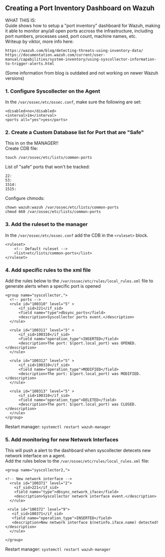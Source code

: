 ## Creating a Port Inventory Dashboard on Wazuh ##
WHAT THIS IS:  
Guide shows how to setup a "port inventory" dashboard for Wazuh, making it able to monitor any/all open ports accross the infrastructure, including port numbers, processes used, port count, machine names, etc.  
Writeup by viktor, more info here: <br>
```
https://wazuh.com/blog/detecting-threats-using-inventory-data/
https://documentation.wazuh.com/current/user-manual/capabilities/system-inventory/using-syscollector-information-to-trigger-alerts.html
```
(Some information from blog is outdated and not working on newer Wazuh versions) <br>

### 1. Configure Syscollecter on the Agent
In the ```/var/ossec/etc/ossec.conf```, make sure the following are set: <br>
```
<disabled>no</disabled>
<interval>1m</interval>
<ports all="yes">yes</ports>
```

### 2. Create a Custom Database list for Port that are "Safe" ###
This in on the MANAGER!! <br>
Create CDB file:<br>
```
touch /var/ossec/etc/lists/common-ports
```
List of "safe" ports that won't be tracked: <br>
```
22:
53:
1514:
1515:
```
Configure chmods: <br>
```
chown wazuh:wazuh /var/ossec/etc/lists/common-ports
chmod 660 /var/ossec/etc/lists/common-ports
```

### 3. Add the ruleset to the manager ###
In the ```/var/ossec/etc/ossec.conf``` add the CDB in the ```<ruleset>``` block. <br>
```
<ruleset>
    <!-- Default ruleset -->
    <list>etc/lists/common-ports</list>
</ruleset>
```

### 4. Add specific rules to the xml file ###
Add the rules below to the ```/var/ossec/etc/rules/local_rules.xml``` file to generate alerts when a specific port is opened<br>
```
<group name="syscollector,">
  <!-- ports -->
  <rule id="100310" level="5" >
      <if_sid>221</if_sid>
      <field name="type">dbsync_ports</field>
      <description>Syscollector ports event.</description>
  </rule>

  <rule id="100311" level="5" >
      <if_sid>100310</if_sid>
      <field name="operation_type">INSERTED</field>
      <description>The port: $(port.local_port) was OPENED. </description>
  </rule>

  <rule id="100312" level="5" >
      <if_sid>100310</if_sid>
      <field name="operation_type">MODIFIED</field>
      <description>The port: $(port.local_port) was MODIFIED. </description>
  </rule>

  <rule id="100313" level="5" >
      <if_sid>100310</if_sid>
      <field name="operation_type">DELETED</field>
      <description>The port: $(port.local_port) was CLOSED. </description>
  </rule>
</group>
```
Restart manager: ```systemctl restart wazuh-manager```

### 5. Add monitoring for new Network Interfaces ###
This will push a alert to the dashboard when syscollecter detecets new network interface on a agent.<br><nr>
Add the rules below to the ```/var/ossec/etc/rules/local_rules.xml``` file:
```
<group name="syscollector2,">
  
<!-- New network interface -->
  <rule id="100371" level="2">
    <if_sid>221</if_sid>
    <field name="type">dbsync_network_iface</field>
    <description>Syscollector network interface event.</description>
  </rule>

 <rule id="100372" level="9">
   <if_sid>100371</if_sid>
   <field name="operation_type">INSERTED</field>
   <description>New network interface $(netinfo.iface.name) detected!</description>
  </rule>

</group>
```
Restart manager: ```systemctl restart wazuh-manager```



